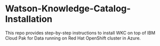 # Watson-Knowledge-Catalog-Installation
This repo provides step-by-step instructions to install WKC on top of IBM Cloud Pak for Data running on Red Hat OpenShift cluster in Azure.

